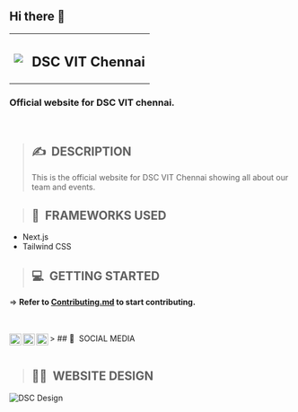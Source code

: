 <h2 >
Hi there 👋
</h2>

<table class="table table-sm" >
    <tr>
        <td>
            <a href="dscvitchennai-vkk6.vercel.app/">
            <img src='https://github.com/dscvitc/dscvitchennai/blob/main/Assets/Icons/DSC%20Vellore%20Institute%20of%20Technology%2C%20Chennai%20Light%20Horizontal-Logo.png'>
            </a>
        </td>
        <td><h2><b>DSC VIT Chennai</b></h2></td>
    </tr>
</table>
<h3>Official website for DSC VIT chennai.</h3>
<br>

> ## ✍&nbsp; DESCRIPTION
>
> This is the official website for DSC VIT Chennai showing all about our team and events.

> ## 📂&nbsp; FRAMEWORKS USED

* Next.js
* Tailwind CSS


>
> ## 💻&nbsp; GETTING STARTED

=> **Refer to <a href="https://github.com/dscvitc/dscvitchennai/blob/main/Contributing.md">Contributing.md</a> to start contributing.**

<br>
<br>
> ## 👋&nbsp; SOCIAL MEDIA
&nbsp;
<a href="https://www.linkedin.com/company/dsc-vit-chennai"><img align="left" src="https://github.com/dscvitc/dscvitchennai/blob/main/Assets/Icons/linkedin.png" alt="DSC Linkedin" width="21px"/></a>
<a href="https://www.instagram.com/gdscvitchennai/"><img align="left" src="https://github.com/dscvitc/dscvitchennai/blob/main/Assets/Icons/instagram.png" alt="DSC Instagram" width="21px"/></a>
<a href="https://discord.gg/FE7XE9ttmU"><img align="left" src="https://github.com/dscvitc/dscvitchennai/blob/main/Assets/Icons/discord.png" alt="DSC Discord" width="21px"/></a>

<br>
<br>

> ## 👩‍💻&nbsp; WEBSITE DESIGN
<img align="left" src="https://github.com/dscvitc/dscvitchennai/blob/main/Assets/GDSC%20Website%20Mockup.png" alt="DSC Design" />

